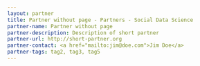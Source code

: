 ```yaml
---
layout: partner
title: Partner without page - Partners - Social Data Science
partner-name: Partner without page
partner-description: Description of short partner
partner-url: http://short-partner.org
partner-contact: <a href="mailto:jim@doe.com">Jim Doe</a>
partner-tags: tag2, tag3, tag5
---
```

